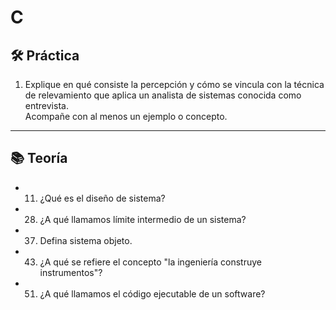 # C

## 🛠️ Práctica

1. Explique en qué consiste la percepción y cómo se vincula con la técnica de relevamiento que aplica un analista de sistemas conocida como entrevista.  
   Acompañe con al menos un ejemplo o concepto.

---

## 📚 Teoría

- 11. ¿Qué es el diseño de sistema?

- 28. ¿A qué llamamos límite intermedio de un sistema?

- 37. Defina sistema objeto.

- 43. ¿A qué se refiere el concepto "la ingeniería construye instrumentos"?

- 51. ¿A qué llamamos el código ejecutable de un software?
